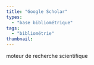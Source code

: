 ```yaml
---
title: "Google Scholar"
types:
  - "base bibliométrique"
tags:
  - "bibliométrie"
thumbnail: 
---
```


moteur de recherche scientifique